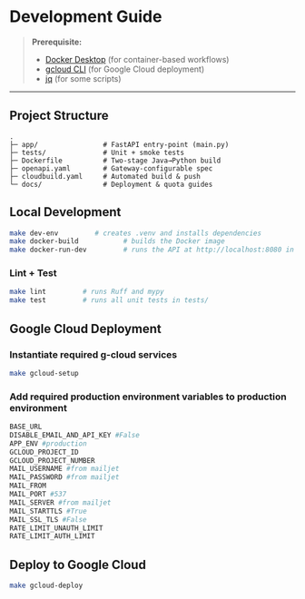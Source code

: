 # Development Guide

> **Prerequisite:**
> - [Docker Desktop](https://www.docker.com/products/docker-desktop/) (for container-based workflows)
> - [gcloud CLI](https://cloud.google.com/sdk/docs/install) (for Google Cloud deployment)
> - [jq](https://stedolan.github.io/jq/) (for some scripts)

---

## Project Structure

```
.
├─ app/                # FastAPI entry-point (main.py)
├─ tests/              # Unit + smoke tests
├─ Dockerfile          # Two-stage Java→Python build
├─ openapi.yaml        # Gateway-configurable spec
├─ cloudbuild.yaml     # Automated build & push
└─ docs/               # Deployment & quota guides
```

## Local Development

```sh
make dev-env         # creates .venv and installs dependencies
make docker-build           # builds the Docker image
make docker-run-dev         # runs the API at http://localhost:8080 in Docker
```

### Lint + Test

```sh
make lint         # runs Ruff and mypy
make test         # runs all unit tests in tests/
```

## Google Cloud Deployment

### Instantiate required g-cloud services

```sh
make gcloud-setup
```

### Add required production environment variables to production environment

```sh
BASE_URL
DISABLE_EMAIL_AND_API_KEY #False
APP_ENV #production
GCLOUD_PROJECT_ID
GCLOUD_PROJECT_NUMBER
MAIL_USERNAME #from mailjet
MAIL_PASSWORD #from mailjet
MAIL_FROM 
MAIL_PORT #537
MAIL_SERVER #from mailjet
MAIL_STARTTLS #True
MAIL_SSL_TLS #False
RATE_LIMIT_UNAUTH_LIMIT
RATE_LIMIT_AUTH_LIMIT
```

## Deploy to Google Cloud

```sh
make gcloud-deploy
```
